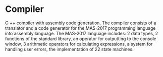 # Compiler
C ++ compiler with assembly code generation.
The compiler consists of a translator and a code generator for the MAS-2017 programming language into assembly language.
The MAS-2017 language includes: 2 data types, 2 functions of the standard library, an operator for outputting to the console window, 3 arithmetic operators for calculating expressions, a system for handling user errors, the implementation of 22 state machines.
